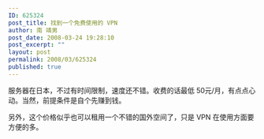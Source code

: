 ```yaml
---
ID: 625324
post_title: 找到一个免费使用的 VPN
author: 南 靖男
post_date: 2008-03-24 19:28:10
post_excerpt: ""
layout: post
permalink: 2008/03/625324
published: true
---
```

服务器在日本，不过有时间限制，速度还不错。收费的话最低 50元/月，有点点心动。当然，前提条件是自个先赚到钱。

另外，这个价格似乎也可以租用一个不错的国外空间了，只是 VPN 在使用方面要方便的多。